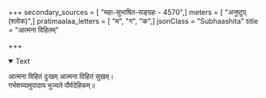 +++
secondary_sources = [ "महा-सुभाषित-सङ्ग्रहः - 4570",]
meters = [ "अनुष्टुप् (श्लोक)",]
pratimaalaa_letters = [ "म", "ग", "क",]
jsonClass = "Subhaashita"
title = "आत्मना विहितम्"

+++

<details open><summary>Text</summary>

आत्मना विहितं दुःखम् आत्मना विहितं सुखम्।  
गर्भशय्यामुपादाय भुज्यते पौर्वदेहिकम्॥
</details>
